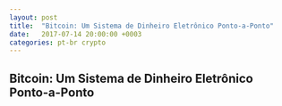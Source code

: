 ```yaml
---
layout: post
title:  "Bitcoin: Um Sistema de Dinheiro Eletrônico Ponto-a-Ponto"
date:   2017-07-14 20:00:00 +0003
categories: pt-br crypto
---
```



Bitcoin: Um Sistema de Dinheiro Eletrônico Ponto-a-Ponto
--------------------------------------------------------